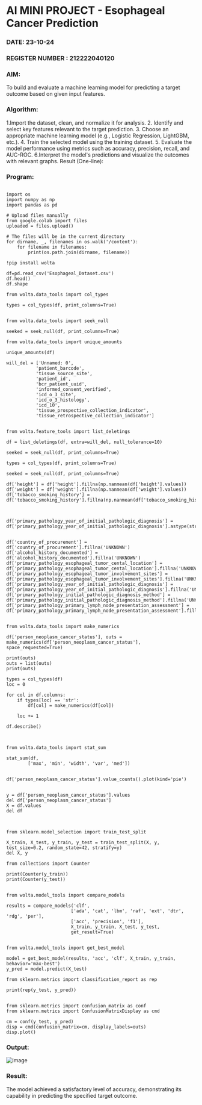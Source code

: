 # AI MINI PROJECT - Esophageal Cancer Prediction
### DATE:    23-10-24                                                                        
### REGISTER NUMBER : 212222040120
### AIM: 
To build and evaluate a machine learning model for predicting a target outcome based on given input features.
###  Algorithm:
1.Import the dataset, clean, and normalize it for analysis.
2. Identify and select key features relevant to the target prediction.
3. Choose an appropriate machine learning model (e.g., Logistic Regression, LightGBM, etc.).
4. Train the selected model using the training dataset.
5. Evaluate the model performance using metrics such as accuracy, precision, recall, and AUC-ROC.
6.Interpret the model's predictions and visualize the outcomes with relevant graphs.
Result (One-line):
        

### Program:

```

import os
import numpy as np
import pandas as pd

# Upload files manually
from google.colab import files
uploaded = files.upload()

# The files will be in the current directory
for dirname, _, filenames in os.walk('/content'):
    for filename in filenames:
        print(os.path.join(dirname, filename))

!pip install wolta

df=pd.read_csv('Esophageal_Dataset.csv')
df.head()
df.shape

from wolta.data_tools import col_types

types = col_types(df, print_columns=True)


from wolta.data_tools import seek_null

seeked = seek_null(df, print_columns=True)

from wolta.data_tools import unique_amounts

unique_amounts(df)

will_del = ['Unnamed: 0',
           'patient_barcode',
           'tissue_source_site',
           'patient_id',
           'bcr_patient_uuid',
           'informed_consent_verified',
           'icd_o_3_site',
           'icd_o_3_histology',
           'icd_10',
           'tissue_prospective_collection_indicator',
           'tissue_retrospective_collection_indicator']


from wolta.feature_tools import list_deletings

df = list_deletings(df, extra=will_del, null_tolerance=10)

seeked = seek_null(df, print_columns=True)

types = col_types(df, print_columns=True)

seeked = seek_null(df, print_columns=True)

df['height'] = df['height'].fillna(np.nanmean(df['height'].values))
df['weight'] = df['weight'].fillna(np.nanmean(df['weight'].values))
df['tobacco_smoking_history'] = df['tobacco_smoking_history'].fillna(np.nanmean(df['tobacco_smoking_history'].values))



df['primary_pathology_year_of_initial_pathologic_diagnosis'] = df['primary_pathology_year_of_initial_pathologic_diagnosis'].astype(str)


df['country_of_procurement'] = df['country_of_procurement'].fillna('UNKNOWN')
df['alcohol_history_documented'] = df['alcohol_history_documented'].fillna('UNKNOWN')
df['primary_pathology_esophageal_tumor_cental_location'] = df['primary_pathology_esophageal_tumor_cental_location'].fillna('UNKNOWN')
df['primary_pathology_esophageal_tumor_involvement_sites'] = df['primary_pathology_esophageal_tumor_involvement_sites'].fillna('UNKNOWN')
df['primary_pathology_year_of_initial_pathologic_diagnosis'] = df['primary_pathology_year_of_initial_pathologic_diagnosis'].fillna('UNKNOWN')
df['primary_pathology_initial_pathologic_diagnosis_method'] = df['primary_pathology_initial_pathologic_diagnosis_method'].fillna('UNKNOWN')
df['primary_pathology_primary_lymph_node_presentation_assessment'] = df['primary_pathology_primary_lymph_node_presentation_assessment'].fillna('UKNOWN')


from wolta.data_tools import make_numerics

df['person_neoplasm_cancer_status'], outs = make_numerics(df['person_neoplasm_cancer_status'], space_requested=True)

print(outs)
outs = list(outs)
print(outs)

types = col_types(df)
loc = 0

for col in df.columns:
    if types[loc] == 'str':
        df[col] = make_numerics(df[col])
    
    loc += 1

df.describe()



from wolta.data_tools import stat_sum

stat_sum(df,
        ['max', 'min', 'width', 'var', 'med'])


df['person_neoplasm_cancer_status'].value_counts().plot(kind='pie')


y = df['person_neoplasm_cancer_status'].values
del df['person_neoplasm_cancer_status']
X = df.values
del df



from sklearn.model_selection import train_test_split

X_train, X_test, y_train, y_test = train_test_split(X, y, test_size=0.2, random_state=42, stratify=y)
del X, y

from collections import Counter

print(Counter(y_train))
print(Counter(y_test))


from wolta.model_tools import compare_models

results = compare_models('clf',
                        ['ada', 'cat', 'lbm', 'raf', 'ext', 'dtr', 'rdg', 'per'],
                        ['acc', 'precision', 'f1'],
                        X_train, y_train, X_test, y_test,
                        get_result=True)


from wolta.model_tools import get_best_model

model = get_best_model(results, 'acc', 'clf', X_train, y_train, behavior='max-best')
y_pred = model.predict(X_test)

from sklearn.metrics import classification_report as rep

print(rep(y_test, y_pred))


from sklearn.metrics import confusion_matrix as conf
from sklearn.metrics import ConfusionMatrixDisplay as cmd

cm = conf(y_test, y_pred)
disp = cmd(confusion_matrix=cm, display_labels=outs)
disp.plot()

```








### Output:

![image](https://github.com/user-attachments/assets/a6cb90c3-19c5-4903-bbb8-c2c984409518)



### Result:
The model achieved a satisfactory level of accuracy, demonstrating its capability in predicting the specified target outcome.
